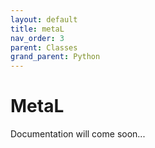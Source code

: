 ```yaml
---
layout: default
title: metaL
nav_order: 3
parent: Classes
grand_parent: Python
---
```


# MetaL

Documentation will come soon...